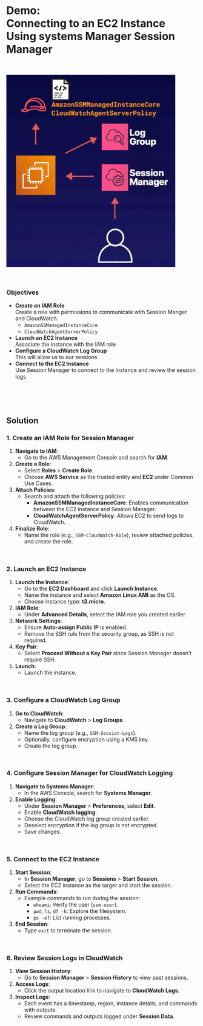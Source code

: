 # Demo:<br>Connecting to an EC2 Instance Using systems Manager Session Manager

<br>

![](../img/demo/7.3.SystemsManager-ConnectingToEC2.png)

<br>

### Objectives
- **Create an IAM Role**<br>Create a role with permissions to communicate with Session Manger and CloudWatch:
  - `AmazonSSManagedInstanceCore`
  - `CloudWatchAgentServerPolicy`
- **Launch an EC2 Instance**<br>Associate the instance with the IAM role
- **Configure a CloudWatch Log Group**<br>This will allow us to our sessions
- **Connect to the EC2 Instance**<br>Use Session Manager to connect to the instance and review the session logs

<br><br><br>

## Solution
### **1. Create an IAM Role for Session Manager**
1. **Navigate to IAM**:
   - Go to the AWS Management Console and search for **IAM**.
2. **Create a Role**:
   - Select **Roles** > **Create Role**.
   - Choose **AWS Service** as the trusted entity and **EC2** under Common Use Cases.
3. **Attach Policies**:
   - Search and attach the following policies:
     - **AmazonSSMManagedInstanceCore**: Enables communication between the EC2 instance and Session Manager.
     - **CloudWatchAgentServerPolicy**: Allows EC2 to send logs to CloudWatch.
4. **Finalize Role**:
   - Name the role (e.g., `SSM-CloudWatch-Role`), review attached policies, and create the role.

<br>

### **2. Launch an EC2 Instance**
1. **Launch the Instance**:
   - Go to the **EC2 Dashboard** and click **Launch Instance**.
   - Name the instance and select **Amazon Linux AMI** as the OS.
   - Choose instance type: **t3.micro**.
2. **IAM Role**:
   - Under **Advanced Details**, select the IAM role you created earlier.
3. **Network Settings**:
   - Ensure **Auto-assign Public IP** is enabled.
   - Remove the SSH rule from the security group, as SSH is not required.
4. **Key Pair**:
   - Select **Proceed Without a Key Pair** since Session Manager doesn’t require SSH.
5. **Launch**:
   - Launch the instance.

<br>

### **3. Configure a CloudWatch Log Group**
1. **Go to CloudWatch**:
   - Navigate to **CloudWatch** > **Log Groups**.
2. **Create a Log Group**:
   - Name the log group (e.g., `SSM-Session-Logs`).
   - Optionally, configure encryption using a KMS key.
   - Create the log group.

<br>

### **4. Configure Session Manager for CloudWatch Logging**
1. **Navigate to Systems Manager**:
   - In the AWS Console, search for **Systems Manager**.
2. **Enable Logging**:
   - Under **Session Manager** > **Preferences**, select **Edit**.
   - Enable **CloudWatch logging**.
   - Choose the CloudWatch log group created earlier.
   - Deselect encryption if the log group is not encrypted.
   - Save changes.

<br>

### **5. Connect to the EC2 Instance**
1. **Start Session**:
   - In **Session Manager**, go to **Sessions** > **Start Session**.
   - Select the EC2 instance as the target and start the session.
2. **Run Commands**:
   - Example commands to run during the session:
     - `whoami`: Verify the user (`ssm-user`).
     - `pwd`, `ls`, `df -k`: Explore the filesystem.
     - `ps -ef`: List running processes.
3. **End Session**:
   - Type `exit` to terminate the session.

<br>

### **6. Review Session Logs in CloudWatch**
1. **View Session History**:
   - Go to **Session Manager** > **Session History** to view past sessions.
2. **Access Logs**:
   - Click the output location link to navigate to **CloudWatch Logs**.
3. **Inspect Logs**:
   - Each event has a timestamp, region, instance details, and commands with outputs.
   - Review commands and outputs logged under **Session Data**.

<br>
